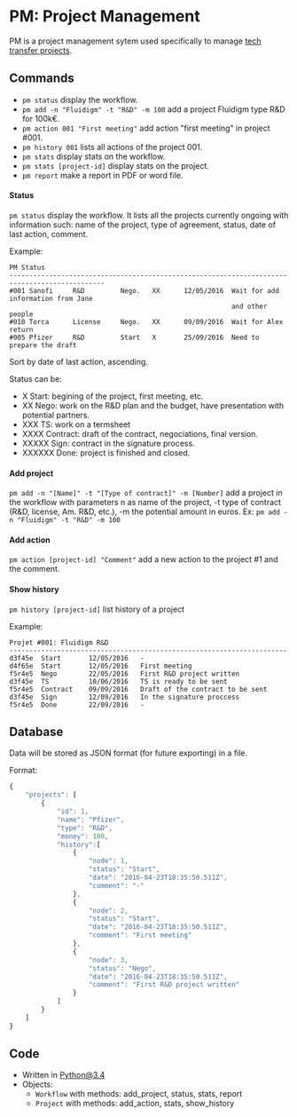 PM: Project Management
=======================================

PM is a project management sytem used specifically to manage [tech transfer projects](https://en.wikipedia.org/wiki/Technology_transfer).

## Commands

* `pm status` display the workflow.
* `pm add -n "Fluidigm" -t "R&D" -m 100` add a project Fluidigm type R&D for 100k€.
* `pm action 001 "First meeting"` add action "first meeting" in project #001.
* `pm history 001` lists all actions of the project 001.
* `pm stats` display stats on the workflow.
* `pm stats [project-id]` display stats on the project.
* `pm report` make a report in PDF or word file.

#### Status

`pm status` display the workflow. It lists all the projects currently ongoing with information such: name of the project, type of agreement, status, date of last action, comment.

Example: 
```
PM Status
----------------------------------------------------------------------------------------------
#001 Sanofi 	R&D 		Nego. 	XX    	12/05/2016 	Wait for add information from Jane
														and other people
#010 Torca	 	License 	Nego. 	XX    	09/09/2016 	Wait for Alex return
#005 Pfizer 	R&D 		Start 	X     	25/09/2016 	Need to prepare the draft
``` 
Sort by date of last action, ascending.

Status can be:
* X Start: begining of the project, first meeting, etc.
* XX Nego: work on the R&D plan and the budget, have presentation with potential partners.
* XXX TS: work on a termsheet
* XXXX Contract: draft of the contract, negociations, final version.
* XXXXX Sign: contract in the signature process.
* XXXXXX Done: project is finished and closed.


#### Add project

`pm add -n "[Name]" -t "[Type of contract]" -m [Number]` add a project in the workflow with parameters n as name of the project, -t type of contract (R&D, license, Am. R&D, etc.), -m the potential amount in euros.
Ex: `pm add -n "Fluidigm" -t "R&D" -m 100`


#### Add action

`pm action [project-id] "Comment"` add a new action to the project #1 and the comment.


#### Show history

`pm history [project-id]` list history of a project

Example: 
```
Projet #001: Fluidigm R&D
----------------------------------------------------------------------
d3f45e	Start 		12/05/2016	 -
d4f65e	Start 		12/05/2016	 First meeting
f5r4e5	Nego 		22/05/2016	 First R&D project written
d3f45e	TS			10/06/2016	 TS is ready to be sent
f5r4e5	Contract	09/09/2016	 Draft of the contract to be sent
d3f45e	Sign		12/09/2016	 In the signature proccess
f5r4e5	Done		22/09/2016	 -
```


## Database

Data will be stored as JSON format (for future exporting) in a file.

Format:
```javascript
{
	"projects": [
		{
			"id": 1,
			"name": "Pfizer",
			"type": "R&D",
			"money": 100,
			"history":[
				{
					"node": 1,
					"status": "Start",
					"date": "2016-04-23T18:35:50.511Z",
					"comment": "-"
				},
				{
					"node": 2,
					"status": "Start",
					"date": "2016-04-23T18:35:50.511Z",
					"comment": "First meeting"
				},
				{
					"node": 3,
					"status": "Nego",
					"date": "2016-04-23T18:35:50.511Z",
					"comment": "First R&D project written"
				}
			]
		}
	]
}
```


## Code

* Written in Python@3.4
* Objects:
  * `Workflow` with methods: add_project, status, stats, report
  * `Project` with methods: add_action, stats, show_history